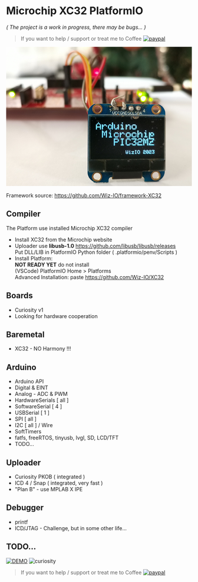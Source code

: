 # Microchip XC32 PlatformIO
_( The project is a work in progress, there may be bugs... )_

>If you want to help / support or treat me to Coffee  [![paypal](https://www.paypalobjects.com/en_US/i/btn/btn_donate_SM.gif)](https://www.paypal.com/cgi-bin/webscr?cmd=_s-xclick&hosted_button_id=ESUP9LCZMZTD6)

![pic32mz](https://raw.githubusercontent.com/Wiz-IO/LIB/master/microchip/Arduino-PIC32MZ.jpg)

Framework source: https://github.com/Wiz-IO/framework-XC32

## Compiler<br>
The Platform use installed Microchip XC32 compiler
<br>
* Install XC32 from the Microchip website
* Uploader use **libusb-1.0** https://github.com/libusb/libusb/releases <br>
Put DLL/LIB in PlatformIO Python folder ( .platformio/penv/Scripts )<br>
* Install Platform:<br> **NOT READY YET** do not install<br>
(VSCode) PlatformIO Home > Platforms<br>
Advanced Installation: paste https://github.com/Wiz-IO/XC32

## Boards
* Curiosity v1
* Looking for hardware cooperation

## Baremetal
* XC32 - NO Harmony !!!

## Arduino
* Arduino API
* Digital & EINT
* Analog - ADC & PWM
* HardwareSerials [ all ]
* SoftwareSerial [ 4 ]
* USBSerial [ 1 ]
* SPI [ all ]
* I2C [ all ] / Wire
* SoftTimers
* fatfs, freeRTOS, tinyusb, lvgl, SD, LCD/TFT
* TODO...

## Uploader
* Curiosity PKOB ( integrated )
* ICD 4 / Snap ( integrated, very fast )
* "Plan B" - use MPLAB X IPE

## Debugger
* printf
* ICD/JTAG - Challenge, but in some other life...


## TODO...
[![DEMO](https://img.youtube.com/vi/salZwXYZfkg/0.jpg)](https://www.youtube.com/watch?v=salZwXYZfkg "DEMO")
![curiosity](https://microchipdeveloper.com/local--files/boards-i:curiosity-pic32mz/PIC32MZ-CURIOSITY.png)

>If you want to help / support or treat me to Coffee  [![paypal](https://www.paypalobjects.com/en_US/i/btn/btn_donate_SM.gif)](https://www.paypal.com/cgi-bin/webscr?cmd=_s-xclick&hosted_button_id=ESUP9LCZMZTD6)
